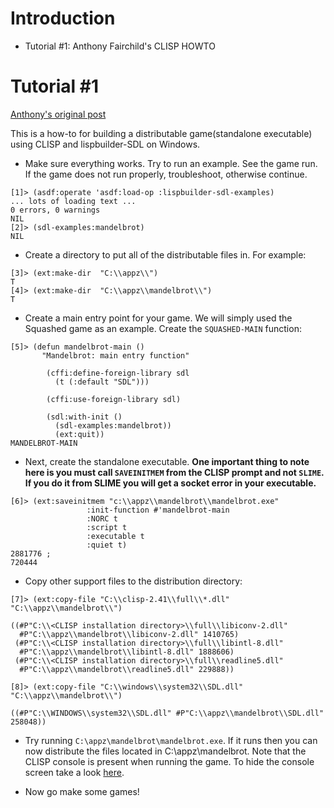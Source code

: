 

# Introduction #

  * Tutorial #1: Anthony Fairchild's CLISP HOWTO


# Tutorial #1 #

[Anthony's original post](http://article.gmane.org/gmane.lisp.cl-lispbuilder.general/522/match=executable)

This is a how-to for building a distributable game(standalone executable) using CLISP and lispbuilder-SDL on Windows.

  * Make sure everything works.  Try to run an example.  See the game run.  If the game does not run properly, troubleshoot, otherwise continue.

```
[1]> (asdf:operate 'asdf:load-op :lispbuilder-sdl-examples)
... lots of loading text ...
0 errors, 0 warnings
NIL
[2]> (sdl-examples:mandelbrot)
NIL
```

  * Create a directory to put all of the distributable files in. For example:

```
[3]> (ext:make-dir  "C:\\appz\\")
T
[4]> (ext:make-dir  "C:\\appz\\mandelbrot\\")
T
```

  * Create a main entry point for your game.  We will simply used the Squashed game as an example.  Create the `SQUASHED-MAIN` function:

```
[5]> (defun mandelbrot-main ()
       "Mandelbrot: main entry function"

        (cffi:define-foreign-library sdl
          (t (:default "SDL")))

        (cffi:use-foreign-library sdl)

        (sdl:with-init ()
          (sdl-examples:mandelbrot))
          (ext:quit))
MANDELBROT-MAIN
```

  * Next, create the standalone executable. **One important thing to note here is you must call `SAVEINITMEM` from the CLISP prompt and not `SLIME`.  If you do it from SLIME you will get a socket error in your executable.**

```
[6]> (ext:saveinitmem "c:\\appz\\mandelbrot\\mandelbrot.exe"
                 :init-function #'mandelbrot-main
                 :NORC t
                 :script t
                 :executable t
                 :quiet t)
2881776 ;
720444
```

  * Copy other support files to the distribution directory:

```
[7]> (ext:copy-file "C:\\clisp-2.41\\full\\*.dll" "C:\\appz\\mandelbrot\\")

((#P"C:\\<CLISP installation directory>\\full\\libiconv-2.dll"
  #P"C:\\appz\\mandelbrot\\libiconv-2.dll" 1410765)
 (#P"C:\\<CLISP installation directory>\\full\\libintl-8.dll" 
  #P"C:\\appz\\mandelbrot\\libintl-8.dll" 1888606)
 (#P"C:\\<CLISP installation directory>\\full\\readline5.dll" 
  #P"C:\\appz\\mandelbrot\\readline5.dll" 229888))

[8]> (ext:copy-file "C:\\windows\\system32\\SDL.dll" "C:\\appz\\mandelbrot\\")

((#P"C:\\WINDOWS\\system32\\SDL.dll" #P"C:\\appz\\mandelbrot\\SDL.dll" 258048))
```

  * Try running `C:\appz\mandelbrot\mandelbrot.exe`.  If it runs then you can now distribute the files located in C:\appz\mandelbrot\.  Note that the CLISP console is present when running the game.  To hide the console screen take a look [here](http://www.frank-buss.de/lisp/clisp.html).

  * Now go make some games!
